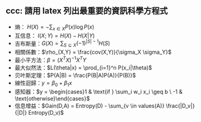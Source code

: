 ## ccc: 請用 latex 列出最重要的資訊科學方程式
* 熵： $H(X) = - \sum_{x \in X} P(x) \log P(x)$
* 互信息： $I(X;Y) = H(X) - H(X|Y)$
* 吉布斯量：$G(X) = \sum_{S \subseteq X} (-1)^{|S|-1} H(S)$
* 相關係數：$\rho_{X,Y} = \frac{cov(X,Y)}{\sigma_X \sigma_Y}$
* 最小平方法：$\beta = (X^TX)^{-1}X^TY$
* 最大似然法：$L(\theta|x) = \prod_{i=1}^n P(x_i|\theta)$
* 贝叶斯定理：$P(A|B) = \frac{P(B|A)P(A)}{P(B)}$
* 線性迴歸：$y = \beta_0 + \beta_1 x$
* 感知器：$y = \begin{cases}1 & \text{if } \sum_i w_i x_i \geq b \ -1 & \text{otherwise}\end{cases}$
* 信息增益：$Gain(D,A) = Entropy(D) - \sum_{v \in values(A)} \frac{|D_v|}{|D|} Entropy(D_v)$
